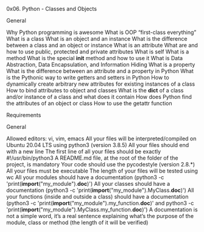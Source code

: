 0x06. Python - Classes and Objects

General

 Why Python programming is awesome
 What is OOP
 “first-class everything”
 What is a class
 What is an object and an instance
 What is the difference between a class and an object or instance
 What is an attribute
 What are and how to use public, protected and private attributes
 What is self
 What is a method
 What is the special __init__ method and how to use it
 What is Data Abstraction, Data Encapsulation, and Information Hiding
 What is a property
 What is the difference between an attribute and a property in Python
 What is the Pythonic way to write getters and setters in Python
 How to dynamically create arbitrary new attributes for existing instances of a class
 How to bind attributes to object and classes
 What is the __dict__ of a class and/or instance of a class and what does it contain
 How does Python find the attributes of an object or class
 How to use the getattr function

Requirements

General

 Allowed editors: vi, vim, emacs
 All your files will be interpreted/compiled on Ubuntu 20.04 LTS using python3 (version 3.8.5)
 All your files should end with a new line
 The first line of all your files should be exactly #!/usr/bin/python3
 A README.md file, at the root of the folder of the project, is mandatory
 Your code should use the pycodestyle (version 2.8.*)
 All your files must be executable
 The length of your files will be tested using wc
 All your modules should have a documentation (python3 -c 'print(__import__("my_module").__doc__)')
 All your classes should have a documentation (python3 -c 'print(__import__("my_module").MyClass.__doc__)')
 All your functions (inside and outside a class) should have a documentation (python3 -c 'print(__import__("my_module").my_function.__doc__)' and python3 -c 'print(__import__("my_module").MyClass.my_function.__doc__)')
 A documentation is not a simple word, it’s a real sentence explaining what’s the purpose of the module, class or method (the length of it will be verified)
